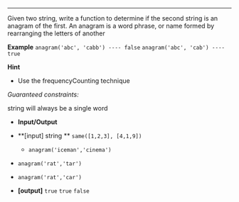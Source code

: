 ---

Given two string, write a function to determine if the second string is an anagram of the first. An anagram is a word phrase, or name formed by rearranging the letters of another

**Example**
`anagram('abc', 'cabb') ---- false`
`anagram('abc', 'cab') ---- true`

**Hint**

- Use the frequencyCounting technique

_Guaranteed constraints:_

string will always be a single word

- **Input/Output**

- **[input] string **
  `same([1,2,3], [4,1,9])`
  - `anagram('iceman','cinema')`
- `anagram('rat','tar')`
- `anagram('rat','car')`
- **[output]**
  `true`
  `true`
  `false`
